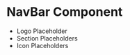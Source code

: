 
<h1>NavBar Component</h1>
<ul>
<li>Logo Placeholder</li>
<li>Section Placeholders</li>
<li>Icon Placeholders</li>
</ul>